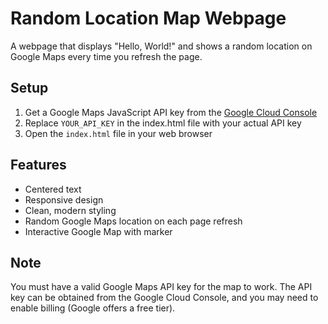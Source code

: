 # Random Location Map Webpage

A webpage that displays "Hello, World!" and shows a random location on Google Maps every time you refresh the page.

## Setup

1. Get a Google Maps JavaScript API key from the [Google Cloud Console](https://console.cloud.google.com/)
2. Replace `YOUR_API_KEY` in the index.html file with your actual API key
3. Open the `index.html` file in your web browser

## Features

- Centered text
- Responsive design
- Clean, modern styling
- Random Google Maps location on each page refresh
- Interactive Google Map with marker

## Note

You must have a valid Google Maps API key for the map to work. The API key can be obtained from the Google Cloud Console, and you may need to enable billing (Google offers a free tier).
